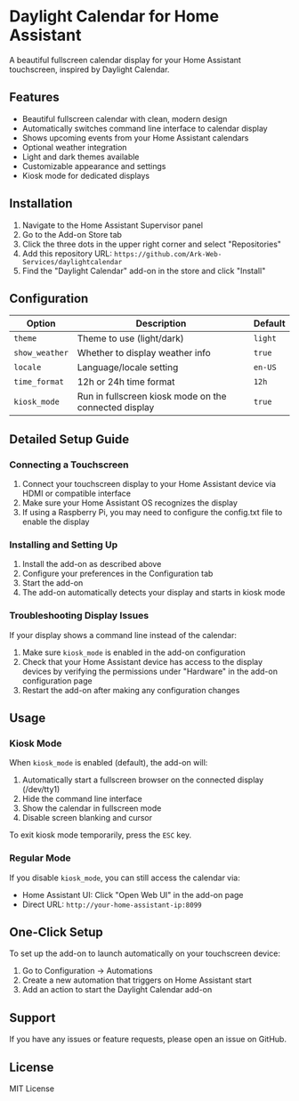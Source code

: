 # Daylight Calendar for Home Assistant

A beautiful fullscreen calendar display for your Home Assistant touchscreen, inspired by Daylight Calendar.

## Features

- Beautiful fullscreen calendar with clean, modern design
- Automatically switches command line interface to calendar display
- Shows upcoming events from your Home Assistant calendars
- Optional weather integration
- Light and dark themes available
- Customizable appearance and settings
- Kiosk mode for dedicated displays

## Installation

1. Navigate to the Home Assistant Supervisor panel
2. Go to the Add-on Store tab
3. Click the three dots in the upper right corner and select "Repositories"
4. Add this repository URL: `https://github.com/Ark-Web-Services/daylightcalendar`
5. Find the "Daylight Calendar" add-on in the store and click "Install"

## Configuration

Option | Description | Default
--- | --- | ---
`theme` | Theme to use (light/dark) | `light`
`show_weather` | Whether to display weather info | `true`
`locale` | Language/locale setting | `en-US`
`time_format` | 12h or 24h time format | `12h`
`kiosk_mode` | Run in fullscreen kiosk mode on the connected display | `true`

## Detailed Setup Guide

### Connecting a Touchscreen

1. Connect your touchscreen display to your Home Assistant device via HDMI or compatible interface
2. Make sure your Home Assistant OS recognizes the display
3. If using a Raspberry Pi, you may need to configure the config.txt file to enable the display

### Installing and Setting Up

1. Install the add-on as described above
2. Configure your preferences in the Configuration tab
3. Start the add-on
4. The add-on automatically detects your display and starts in kiosk mode

### Troubleshooting Display Issues

If your display shows a command line instead of the calendar:

1. Make sure `kiosk_mode` is enabled in the add-on configuration
2. Check that your Home Assistant device has access to the display devices by verifying the permissions under "Hardware" in the add-on configuration page
3. Restart the add-on after making any configuration changes

## Usage

### Kiosk Mode

When `kiosk_mode` is enabled (default), the add-on will:
1. Automatically start a fullscreen browser on the connected display (/dev/tty1)
2. Hide the command line interface
3. Show the calendar in fullscreen mode
4. Disable screen blanking and cursor

To exit kiosk mode temporarily, press the `ESC` key.

### Regular Mode

If you disable `kiosk_mode`, you can still access the calendar via:
- Home Assistant UI: Click "Open Web UI" in the add-on page
- Direct URL: `http://your-home-assistant-ip:8099`

## One-Click Setup

To set up the add-on to launch automatically on your touchscreen device:

1. Go to Configuration → Automations
2. Create a new automation that triggers on Home Assistant start
3. Add an action to start the Daylight Calendar add-on

## Support

If you have any issues or feature requests, please open an issue on GitHub.

## License

MIT License 